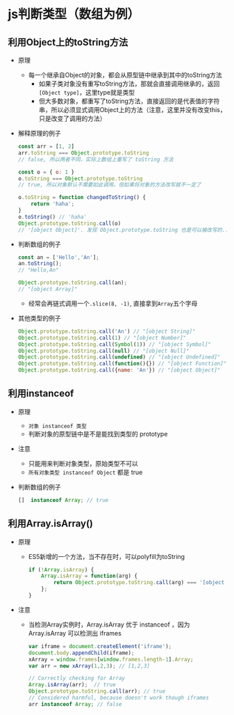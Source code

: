 # js判断类型（数组为例）

## 利用Object上的toString方法

- 原理
    - 每一个继承自Object的对象，都会从原型链中继承到其中的toString方法
        - 如果子类对象没有重写toString方法，那就会直接调用继承的，返回`[Object type]`，这里type就是类型
        - 但大多数对象，都重写了toString方法，直接返回的是代表值的字符串，所以必须显式调用Object上的方法（注意，这里并没有改变this，只是改变了调用的方法）

- 解释原理的例子
    ```js
    const arr = [1, 2]
    arr.toString === Object.prototype.toString 
    // false, 所以两者不同，实际上数组上重写了 toString 方法
    
    const o = { o: 1 }
    o.toString === Object.prototype.toString 
    // true, 所以对象默认不需要如此调用。但如果将对象的方法改写就不一定了
    
    o.toString = function changedToString() {
        return 'haha';
    }
    o.toString() // 'haha'
    Object.prototype.toString.call(o) 
    // '[object Object]'. 发现 Object.prototype.toString 也是可以被改写的...
    ```  

- 判断数组的例子
    ```js
    const an = ['Hello','An'];
    an.toString(); 
    // "Hello,An"
    
    Object.prototype.toString.call(an);
    // "[object Array]"
    ```
    - 经常会再链式调用一个`.slice(8, -1)`, 直接拿到`Array`五个字母

- 其他类型的例子
    ```js
    Object.prototype.toString.call('An') // "[object String]"
    Object.prototype.toString.call(1) // "[object Number]"
    Object.prototype.toString.call(Symbol(1)) // "[object Symbol]"
    Object.prototype.toString.call(null) // "[object Null]"
    Object.prototype.toString.call(undefined) // "[object Undefined]"
    Object.prototype.toString.call(function(){}) // "[object Function]"
    Object.prototype.toString.call({name: 'An'}) // "[object Object]"
    ```

## 利用instanceof

- 原理
    - `对象 instanceof 类型`
    - 判断对象的原型链中是不是能找到类型的 prototype

- 注意
    - 只能用来判断对象类型，原始类型不可以
    - `所有对象类型 instanceof Object` 都是 true

- 判断数组的例子
    ```js
    []  instanceof Array; // true
    ```

## 利用Array.isArray()

- 原理
    - ES5新增的一个方法，当不存在时，可以polyfill为toString
        ```js
        if (!Array.isArray) {
            Array.isArray = function(arg) {
                return Object.prototype.toString.call(arg) === '[object Array]';
            };
        }
        ```
        
- 注意
    - 当检测Array实例时，Array.isArray 优于 instanceof ，因为 Array.isArray 可以检测出 iframes
        ```js
        var iframe = document.createElement('iframe');
        document.body.appendChild(iframe);
        xArray = window.frames[window.frames.length-1].Array;
        var arr = new xArray(1,2,3); // [1,2,3]
        
        // Correctly checking for Array
        Array.isArray(arr);  // true
        Object.prototype.toString.call(arr); // true
        // Considered harmful, because doesn't work though iframes
        arr instanceof Array; // false
        ```
        
    
